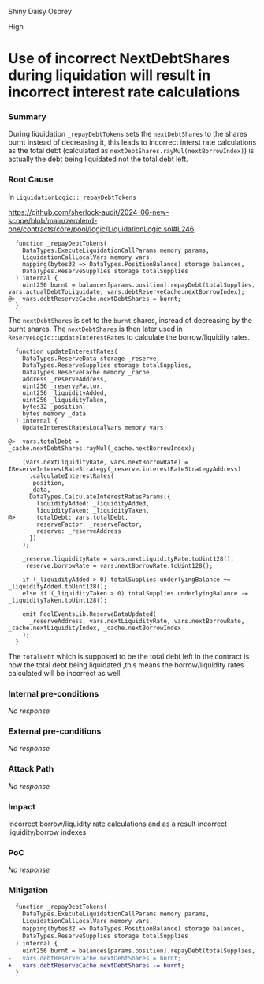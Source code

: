 Shiny Daisy Osprey

High

# Use of incorrect NextDebtShares during liquidation will result in incorrect interest rate calculations

### Summary

During liquidation `_repayDebtTokens` sets the `nextDebtShares` to the shares burnt instead of decreasing it, this leads to incorrect interst rate calculations as the total debt (calculated as `nextDebtShares.rayMul(nextBorrowIndex)`) is actually the debt being liquidated not the total debt left.


### Root Cause

In `LiquidationLogic::_repayDebtTokens`

https://github.com/sherlock-audit/2024-06-new-scope/blob/main/zerolend-one/contracts/core/pool/logic/LiquidationLogic.sol#L246

```solidity
  function _repayDebtTokens(
    DataTypes.ExecuteLiquidationCallParams memory params,
    LiquidationCallLocalVars memory vars,
    mapping(bytes32 => DataTypes.PositionBalance) storage balances,
    DataTypes.ReserveSupplies storage totalSupplies
  ) internal {
    uint256 burnt = balances[params.position].repayDebt(totalSupplies, vars.actualDebtToLiquidate, vars.debtReserveCache.nextBorrowIndex);
@>  vars.debtReserveCache.nextDebtShares = burnt;
  }
```
The `nextDebtShares` is set to the `burnt` shares, insread of decreasing by the burnt shares. The `nextDebtShares` is then later used in `ReserveLogic::updateInterestRates` to calculate the borrow/liquidity rates.

```solidity
  function updateInterestRates(
    DataTypes.ReserveData storage _reserve,
    DataTypes.ReserveSupplies storage totalSupplies,
    DataTypes.ReserveCache memory _cache,
    address _reserveAddress,
    uint256 _reserveFactor,
    uint256 _liquidityAdded,
    uint256 _liquidityTaken,
    bytes32 _position,
    bytes memory _data
  ) internal {
    UpdateInterestRatesLocalVars memory vars;

@>  vars.totalDebt = _cache.nextDebtShares.rayMul(_cache.nextBorrowIndex);

    (vars.nextLiquidityRate, vars.nextBorrowRate) = IReserveInterestRateStrategy(_reserve.interestRateStrategyAddress)
      .calculateInterestRates(
      _position,
      _data,
      DataTypes.CalculateInterestRatesParams({
        liquidityAdded: _liquidityAdded,
        liquidityTaken: _liquidityTaken,
@>      totalDebt: vars.totalDebt,
        reserveFactor: _reserveFactor,
        reserve: _reserveAddress
      })
    );

    _reserve.liquidityRate = vars.nextLiquidityRate.toUint128();
    _reserve.borrowRate = vars.nextBorrowRate.toUint128();

    if (_liquidityAdded > 0) totalSupplies.underlyingBalance += _liquidityAdded.toUint128();
    else if (_liquidityTaken > 0) totalSupplies.underlyingBalance -= _liquidityTaken.toUint128();

    emit PoolEventsLib.ReserveDataUpdated(
      _reserveAddress, vars.nextLiquidityRate, vars.nextBorrowRate, _cache.nextLiquidityIndex, _cache.nextBorrowIndex
    );
  }
```

The `totalDebt` which is supposed to be the total debt left in the contract is now the total debt being liquidated ,this means the borrow/liquidity rates calculated will be incorrect as well.


### Internal pre-conditions

_No response_

### External pre-conditions

_No response_

### Attack Path

_No response_

### Impact

Incorrect borrow/liquidity rate calculations and as a result incorrect liquidity/borrow indexes

### PoC

_No response_

### Mitigation

```diff
  function _repayDebtTokens(
    DataTypes.ExecuteLiquidationCallParams memory params,
    LiquidationCallLocalVars memory vars,
    mapping(bytes32 => DataTypes.PositionBalance) storage balances,
    DataTypes.ReserveSupplies storage totalSupplies
  ) internal {
    uint256 burnt = balances[params.position].repayDebt(totalSupplies, vars.actualDebtToLiquidate, vars.debtReserveCache.nextBorrowIndex);
-   vars.debtReserveCache.nextDebtShares = burnt;
+   vars.debtReserveCache.nextDebtShares -= burnt;
  }
```